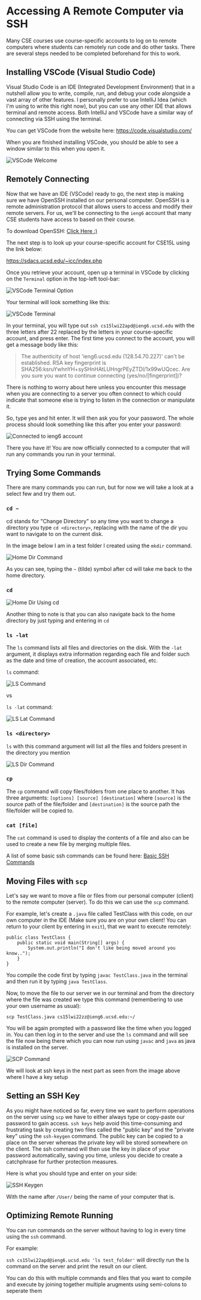 # Accessing A Remote Computer via SSH

Many CSE courses use course-specific accounts to log on to remote computers where students 
can remotely run code and do other tasks. There are several steps needed to be completed beforehand
for this to work.

## Installing VSCode (Visual Studio Code)

Visual Studio Code is an IDE (Integrated Development Environment) that in a nutshell allow you to write, compile, run, and debug your code alongside a vast array of other features. 
I personally prefer to use IntelliJ Idea (which I'm using to write this right now), but you can use any other IDE that allows terminal and remote access. Both IntelliJ and VSCode have a similar way of connecting via SSH using the terminal.

You can get VSCode from the website here: https://code.visualstudio.com/

When you are finished installing VSCode, you should be able to see a window similar to this when you open it.

![VSCode Welcome](/ssh_lab_report_resources/VSCode%20Welcome%20Window.png)

## Remotely Connecting

Now that we have an IDE (VSCode) ready to go, the next step is making sure we have OpenSSH installed on our personal computer. OpenSSH
is a remote administration protocol that allows users to access and modify their remote servers. For us, we'll be connecting to the `ieng6` account that many CSE students have access to based on their course.

To download OpenSSH: [Click Here :)](https://docs.microsoft.com/en-us/windows-server/administration/openssh/openssh_install_firstuse)

The next step is to look up your course-specific account for CSE15L using the link below:

https://sdacs.ucsd.edu/~icc/index.php

Once you retrieve your account, open up a terminal in VSCode by clicking on the `Terminal` option in the top-left tool-bar:

![VSCode Terminal Option](/ssh_lab_report_resources/VSCode%20Terminal%20Option.png)

Your terminal will look something like this:

![VSCode Terminal](/ssh_lab_report_resources/VSCode%20Terminal.png)

In your terminal, you will type out `ssh cs15lwi22apd@ieng6.ucsd.edu` with the three letters after 22 replaced by the letters in your course-specific account, and press enter. The first time you connect to the account, you will get a message body like this:

> The authenticity of host 'ieng6.ucsd.edu (128.54.70.227)' can't be established.
RSA key fingerprint is SHA256:ksruYwhnYH+sySHnHAtLUHngrPEyZTDl/1x99wUQcec.
Are you sure you want to continue connecting (yes/no/[fingerprint])? 

There is nothing to worry about here unless you encounter this message when you are connecting to a server you often connect to which could indicate that someone else is trying to listen in the connection or manipulate it.

So, type yes and hit enter. It will then ask you for your password. The whole process should look something like this after you enter your password:

![Connected to ieng6 account](/ssh_lab_report_resources/Post%20Password.png)

There you have it! You are now officially connected to a computer that will run any commands you run in your terminal.

## Trying Some Commands

There are many commands you can run, but for now we will take a look at a select few and try them out.

### `cd ~`

cd stands for "Change Directory" so any time you want to change a directory you type `cd <directory>`, replacing <directory> with the name of the dir you want to navigate to on the current disk.

In the image below I am in a test folder I created using the `mkdir` command.

![Home Dir Command](/ssh_lab_report_resources/home_dir_cmd.png)

As you can see, typing the `~` (tilde) symbol after cd will take me back to the home directory.

### `cd`

![Home Dir Using cd](/ssh_lab_report_resources/home_dir_using_cd.png)

Another thing to note is that you can also navigate back to the home directory by just typing and entering in `cd`

### `ls -lat`

The `ls` command lists all files and directories on the disk. With the `-lat` argument, it displays extra information regarding each file and folder such as the date and time of creation, the account associated, etc.

`ls` command:

![LS Command](/ssh_lab_report_resources/ls_command.png)

vs

`ls -lat` command:

![LS Lat Command](/ssh_lab_report_resources/ls_lat_command.png)

### `ls <directory>`

`ls` with this command argument will list all the files and folders present in the directory you mention

![LS Dir Command](/ssh_lab_report_resources/ls_dir_command.png)

### `cp`

The `cp` command will copy files/folders from one place to another. It has three arguments: `[options] [source] [destination]` where `[source]` is the source path of the file/folder and `[destination]` is the source path the file/folder will be copied to. 

### `cat [file]`

The `cat` command is used to display the contents of a file and also can be used to create a new file by merging multiple files. 


A list of some basic ssh commands can be found here: [Basic SSH Commands](https://www.hostinger.com/tutorials/ssh/basic-ssh-commands)

## Moving Files with `scp`

Let's say we want to move a file or files from our personal computer (client) to the remote computer (server). To do this we can use the `scp` command.

For example, let's create a `.java` file called TestClass with this code, on our own computer in the IDE (Make sure you are on your own client! You can return to your client by entering in `exit`), that we want to execute remotely:

```
public class TestClass {
    public static void main(String[] args) {
        System.out.println("I don't like being moved around you know..");
    }
}
```

You compile the code first by typing `javac TestClass.java` in the terminal and then run it by typing `java TestClass`.

Now, to move the file to our server we in our terminal and from the directory where the file was created we type this command (remembering to use your own username as usual):

`scp TestClass.java cs15lwi22zz@ieng6.ucsd.edu:~/`

You will be again prompted with a password like the time when you logged in. You can then log in to the server and use the `ls` command and will see the file now being there which you can now run using `javac` and `java` as java is installed on the server. 

![SCP Command](/ssh_lab_report_resources/scp_command.png)

We will look at ssh keys in the next part as seen from the image above where I have a key setup

## Setting an SSH Key

As you might have noticed so far, every time we want to perform operations on the server using `scp` we have to either always type or copy-paste our password to gain access. `ssh keys` help avoid this time-consuming and frustrating task by creating two files called the "public key" and the "private key" using the `ssh-keygen` command. The public key can be copied to a place on the server whereas the private key will 
be stored somewhere on the client. The ssh command will then use the key in place of your password automatically, saving you time, unless you decide to create a catchphrase for further protection measures.

Here is what you should type and enter on your side:

![SSH Keygen](/ssh_lab_report_resources/SSH%20Keygen.png)

With the name after `/User/` being the name of your computer that is.

## Optimizing Remote Running

You can run commands on the server without having to log in every time using the `ssh` command.

For example:

`ssh cs15lwi22apd@ieng6.ucsd.edu 'ls test_folder'` will directly run the ls command on the server and print the result on our client. 

You can do this with multiple commands and files that you want to compile and execute by joining together multiple arugments using
semi-colons to seperate them